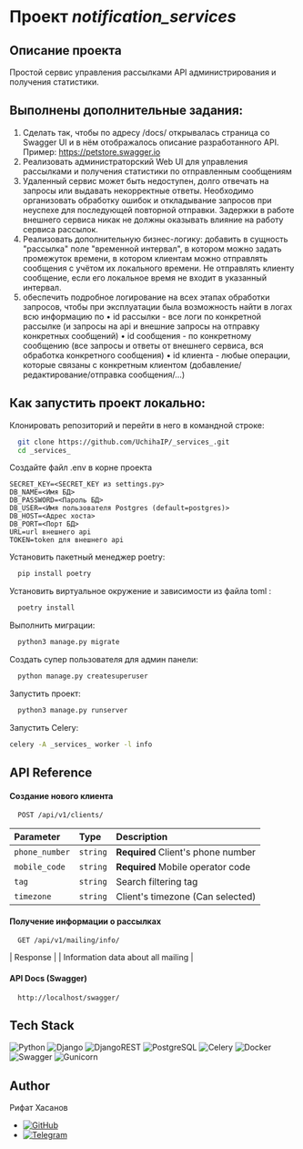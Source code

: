 # Проект _notification_services_
## Описание проекта 

Простой сервис управления рассылками API администрирования и получения статистики.


## Выполнены дополнительные задания:

1. Сделать так, чтобы по адресу /docs/ открывалась страница со Swagger UI и в нём отображалось описание разработанного API. Пример: https://petstore.swagger.io
2. Реализовать администраторский Web UI для управления рассылками и получения статистики по отправленным сообщениям
3. Удаленный сервис может быть недоступен, долго отвечать на запросы или выдавать некорректные ответы. Необходимо организовать обработку ошибок и откладывание запросов при неуспехе для последующей повторной отправки. Задержки в работе внешнего сервиса никак не должны оказывать влияние на работу сервиса рассылок.
4. Реализовать дополнительную бизнес-логику: добавить в сущность "рассылка" поле "временной интервал", в котором можно задать промежуток времени, в котором клиентам можно отправлять сообщения с учётом их локального времени. Не отправлять клиенту сообщение, если его локальное время не входит в указанный интервал.
5. обеспечить подробное логирование на всех этапах обработки запросов, чтобы при эксплуатации была возможность найти в логах всю информацию по
• id рассылки - все логи по конкретной рассылке (и запросы на api и внешние запросы на отправку конкретных сообщений)
• id сообщения - по конкретному сообщению (все запросы и ответы от внешнего сервиса, вся обработка конкретного сообщения)
• id клиента - любые операции, которые связаны с конкретным клиентом (добавление/редактирование/отправка сообщения/…)

## Как запустить проект локально:
Клонировать репозиторий и перейти в него в командной строке:

```bash
  git clone https://github.com/UchihaIP/_services_.git
  cd _services_
```
Создайте файл .env в корне проекта
```
SECRET_KEY=<SECRET_KEY из settings.py>
DB_NAME=<Имя БД>
DB_PASSWORD=<Пароль БД>
DB_USER=<Имя пользователя Postgres (default=postgres)>
DB_HOST=<Адрес хоста>
DB_PORT=<Порт БД>
URL=url внешнего api
TOKEN=token для внешнего api
```

Установить пакетный менеджер poetry:
```bash
  pip install poetry
```
Установить виртуальное окружение и зависимости из файла toml :
```bash
  poetry install
```
Выполнить миграции:
```bash
  python3 manage.py migrate
```
Создать супер пользователя для админ панели:
```bash
  python manage.py createsuperuser
```
Запустить проект:
```bash
  python3 manage.py runserver
```
Запустить Celery:
```bash
celery -A _services_ worker -l info
```

## API Reference

#### Создание нового клиента

```http
  POST /api/v1/clients/
```

| Parameter | Type     | Description                |
| :-------- | :------- | :------------------------- |
| `phone_number` | `string` | **Required** Client's phone number|
| `mobile_code` | `string` | **Required** Mobile operator code|
| `tag` | `string` | Search filtering tag |
| `timezone` | `string` | Client's timezone (Can selected) |


#### Получение информации о рассылках

```http
  GET /api/v1/mailing/info/
```

| Response |
| Information data about all mailing |


#### API Docs (Swagger)
```http
  http://localhost/swagger/
```


## Tech Stack

![Python](https://img.shields.io/badge/python-3670A0?style=for-the-badge&logo=python&logoColor=ffdd54)
![Django](https://img.shields.io/badge/django-%23092E20.svg?style=for-the-badge&logo=django&logoColor=white)
![DjangoREST](https://img.shields.io/badge/DJANGO-REST-ff1709?style=for-the-badge&logo=django&logoColor=white&color=ff1709&labelColor=gray)
![PostgreSQL](https://a11ybadges.com/badge?logo=postgresql)
![Celery](https://a11ybadges.com/badge?logo=celery)
![Docker](https://a11ybadges.com/badge?logo=docker)
![Swagger](https://a11ybadges.com/badge?logo=swagger)
![Gunicorn](https://img.shields.io/badge/gunicorn-%298729.svg?style=for-the-badge&logo=gunicorn&logoColor=white)

## Author

Рифат Хасанов
- [![GitHub](https://img.shields.io/badge/github-%23121011.svg?style=for-the-badge&logo=github&logoColor=white)](https://github.com/UchihaIP)
- [![Telegram](https://img.shields.io/badge/Telegram-2CA5E0?style=for-the-badge&logo=telegram&logoColor=white)](https://t.me/lawlietLL)
